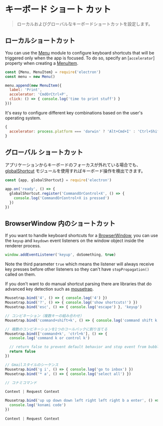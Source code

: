 # キーボード ショート カット

> ローカルおよびグローバルなキーボードショートカットを設定します。

## ローカルショートカット

You can use the [Menu](../api/menu.md) module to configure keyboard shortcuts that will be triggered only when the app is focused. To do so, specify an [`accelerator`] property when creating a [MenuItem](../api/menu-item.md).

```js
const {Menu, MenuItem} = require('electron')
const menu = new Menu()

menu.append(new MenuItem({
  label: 'Print',
  accelerator: 'CmdOrCtrl+P',
  click: () => { console.log('time to print stuff') }
}))
```

It's easy to configure different key combinations based on the user's operating system.

```js
{
  accelerator: process.platform === 'darwin' ? 'Alt+Cmd+I' : 'Ctrl+Shift+I'
}
```

## グローバル ショートカット

アプリケーションからキーボードのフォーカスが外れている場合でも、 [globalShortcut](../api/global-shortcut.md) モジュールを使用すればキーボード操作を検出できます。

```js
const {app, globalShortcut} = require('electron')

app.on('ready', () => {
  globalShortcut.register('CommandOrControl+X', () => {
    console.log('CommandOrControl+X is pressed')
  })
})
```

## BrowserWindow 内のショートカット

If you want to handle keyboard shortcuts for a [BrowserWindow](../api/browser-window.md), you can use the `keyup` and `keydown` event listeners on the window object inside the renderer process.

```js
window.addEventListener('keyup', doSomething, true)
```

Note the third parameter `true` which means the listener will always receive key presses before other listeners so they can't have `stopPropagation()` called on them.

If you don't want to do manual shortcut parsing there are libraries that do advanced key detection such as [mousetrap](https://github.com/ccampbell/mousetrap).

```js
Mousetrap.bind('4', () => { console.log('4') })
Mousetrap.bind('?', () => { console.log('show shortcuts!') })
Mousetrap.bind('esc', () => { console.log('escape') }, 'keyup')

// コンビネーション（複数キーの組み合わせ）
Mousetrap.bind('command+shift+k', () => { console.log('command shift k') })

// 複数のコンビネーションを1つのコールバックに割り当てる
Mousetrap.bind(['command+k', 'ctrl+k'], () => {
  console.log('command k or control k')

  // return false to prevent default behavior and stop event from bubbling
  return false
})

// Gmailスタイルのシーケンス
Mousetrap.bind('g i', () => { console.log('go to inbox') })
Mousetrap.bind('* a', () => { console.log('select all') })

// コナミコマンド
 
Context | Request Context

Mousetrap.bind('up up down down left right left right b a enter', () => {
  console.log('konami code')
})
 
Context | Request Context

```